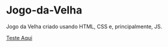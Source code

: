 # Jogo-da-Velha
Jogo da Velha criado usando HTML, CSS e, principalmente, JS.

[Teste Aqui](https://kingkarpa.github.io/Jogo-da-Velha/)
